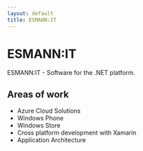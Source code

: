 ```yaml
---
layout: default
title: ESMANN:IT
---
```


<div class="post">
	<h1 class="pageTitle">ESMANN:IT</h1>
	<!-- <img src="{{ '/assets/img/1500x500.jpg' | prepend: site.baseurl }}" alt=""></img> -->
	<p class="intro">ESMANN:IT - Software for the .NET platform.</p>
	<h2>Areas of work</h2>
	<ul>
		<li>Azure Cloud Solutions</li>
  		<li>Windows Phone</li>
  		<li>Windows Store</li>
  		<li>Cross platform development with Xamarin</li>
  		<li>Application Architecture</li>
  	</ul>
</div>
